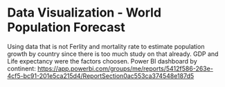 # Data Visualization - World Population Forecast
Using data that is not Ferlity and mortality rate to estimate population growth by country since there is too much study on that already.
GDP and Life expectancy were the factors choosen.
Power BI dashboard by continent: https://app.powerbi.com/groups/me/reports/5412f586-263e-4cf5-bc91-201e5ca215d4/ReportSection0ac553ca374548e187d5
